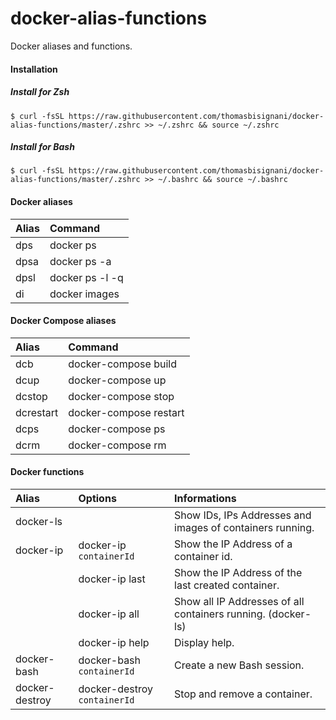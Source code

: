 # docker-alias-functions
Docker aliases and functions.

#### Installation

##### Install for Zsh
    $ curl -fsSL https://raw.githubusercontent.com/thomasbisignani/docker-alias-functions/master/.zshrc >> ~/.zshrc && source ~/.zshrc

##### Install for Bash
    $ curl -fsSL https://raw.githubusercontent.com/thomasbisignani/docker-alias-functions/master/.zshrc >> ~/.bashrc && source ~/.bashrc

#### Docker aliases
| Alias         | Command                     |
|:------------- |:----------------------------|
| dps           | docker ps                   |
| dpsa          | docker ps -a                |
| dpsl          | docker ps -l -q             |
| di            | docker images               |

#### Docker Compose aliases
| Alias         | Command                     |
|:------------- |:----------------------------|
| dcb           | docker-compose build        |
| dcup          | docker-compose up           |
| dcstop        | docker-compose stop         |
| dcrestart     | docker-compose restart      |
| dcps          | docker-compose ps          |
| dcrm          | docker-compose rm          |

#### Docker functions
| Alias         | Options                     | Informations                |
|:------------- |:----------------------------|:----------------------------|
| docker-ls     |                             | Show IDs, IPs Addresses and images of containers running. |
| docker-ip     | docker-ip `containerId`             | Show the IP Address of a container id. |
|               | docker-ip last             | Show the IP Address of the last created container. |
|               | docker-ip all              | Show all IP Addresses of all containers running. (docker-ls) |
|               | docker-ip help             | Display help. |
| docker-bash   | docker-bash `containerId`           | Create a new Bash session. |
| docker-destroy   | docker-destroy `containerId`           | Stop and remove a container. |
